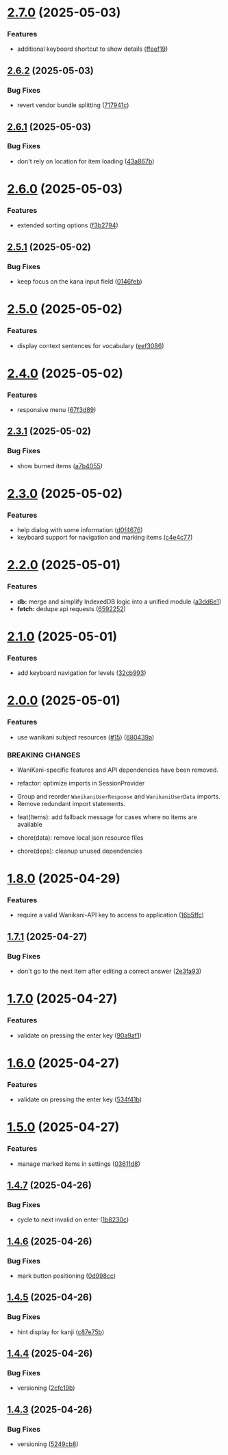 # [2.7.0](https://github.com/FrecksterGIT/bc-kanji-practice/compare/v2.6.2...v2.7.0) (2025-05-03)


### Features

* additional keyboard shortcut to show details ([ffeef19](https://github.com/FrecksterGIT/bc-kanji-practice/commit/ffeef19f9fda90dd2ad1b66b49e892bc761747d7))

## [2.6.2](https://github.com/FrecksterGIT/bc-kanji-practice/compare/v2.6.1...v2.6.2) (2025-05-03)


### Bug Fixes

* revert vendor bundle splitting ([717941c](https://github.com/FrecksterGIT/bc-kanji-practice/commit/717941cd8063e7708a8d0f0228c69b32544fa667))

## [2.6.1](https://github.com/FrecksterGIT/bc-kanji-practice/compare/v2.6.0...v2.6.1) (2025-05-03)


### Bug Fixes

* don't rely on location for item loading ([43a867b](https://github.com/FrecksterGIT/bc-kanji-practice/commit/43a867b6baeea7450cda47f63359746cd20a5d03))

# [2.6.0](https://github.com/FrecksterGIT/bc-kanji-practice/compare/v2.5.1...v2.6.0) (2025-05-03)


### Features

* extended sorting options ([f3b2794](https://github.com/FrecksterGIT/bc-kanji-practice/commit/f3b2794d25c786f0543a5663a81da26bc108458d))

## [2.5.1](https://github.com/FrecksterGIT/bc-kanji-practice/compare/v2.5.0...v2.5.1) (2025-05-02)


### Bug Fixes

* keep focus on the kana input field ([0146feb](https://github.com/FrecksterGIT/bc-kanji-practice/commit/0146feb50a9f7e52e580419f9a7747bc348eae28))

# [2.5.0](https://github.com/FrecksterGIT/bc-kanji-practice/compare/v2.4.0...v2.5.0) (2025-05-02)


### Features

* display context sentences for vocabulary ([eef3086](https://github.com/FrecksterGIT/bc-kanji-practice/commit/eef30867e617c8285eba2f556417edb721d88bee))

# [2.4.0](https://github.com/FrecksterGIT/bc-kanji-practice/compare/v2.3.1...v2.4.0) (2025-05-02)


### Features

* responsive menu ([67f3d89](https://github.com/FrecksterGIT/bc-kanji-practice/commit/67f3d896dbf9beeabd5156f592adcd7ecc823d00))

## [2.3.1](https://github.com/FrecksterGIT/bc-kanji-practice/compare/v2.3.0...v2.3.1) (2025-05-02)


### Bug Fixes

* show burned items ([a7b4055](https://github.com/FrecksterGIT/bc-kanji-practice/commit/a7b4055725d49a0d0c60ac903d4e3a8dd59b666c))

# [2.3.0](https://github.com/FrecksterGIT/bc-kanji-practice/compare/v2.2.0...v2.3.0) (2025-05-02)


### Features

* help dialog with some information ([d0f4676](https://github.com/FrecksterGIT/bc-kanji-practice/commit/d0f4676138e055a5adcff6e166e979ff6266fec1))
* keyboard support for navigation and marking items ([c4e4c77](https://github.com/FrecksterGIT/bc-kanji-practice/commit/c4e4c77193e74267617fde28acac91558e33f807))

# [2.2.0](https://github.com/FrecksterGIT/bc-kanji-practice/compare/v2.1.0...v2.2.0) (2025-05-01)


### Features

* **db:** merge and simplify IndexedDB logic into a unified module ([a3dd6e1](https://github.com/FrecksterGIT/bc-kanji-practice/commit/a3dd6e11d37f3692354d9c7fad6301c931e10687))
* **fetch:** dedupe api requests ([6592252](https://github.com/FrecksterGIT/bc-kanji-practice/commit/6592252d5ec9d73c55d41cb66ab08cfdcd58880f))

# [2.1.0](https://github.com/FrecksterGIT/bc-kanji-practice/compare/v2.0.0...v2.1.0) (2025-05-01)


### Features

* add keyboard navigation for levels ([32cb993](https://github.com/FrecksterGIT/bc-kanji-practice/commit/32cb9933cbebc9b72f2ecbf7ed14ac601db0d5d5))

# [2.0.0](https://github.com/FrecksterGIT/bc-kanji-practice/compare/v1.8.0...v2.0.0) (2025-05-01)


### Features

* use wanikani subject resources ([#15](https://github.com/FrecksterGIT/bc-kanji-practice/issues/15)) ([680439a](https://github.com/FrecksterGIT/bc-kanji-practice/commit/680439a710498c1c05ee198fe00eb438b50296d0))


### BREAKING CHANGES

* WaniKani-specific features and API dependencies have been removed.

* refactor: optimize imports in SessionProvider

- Group and reorder `WanikaniUserResponse` and `WanikaniUserData` imports.
- Remove redundant import statements.

* feat(Items): add fallback message for cases where no items are available

* chore(data): remove local json resource files

* chore(deps): cleanup unused dependencies

# [1.8.0](https://github.com/FrecksterGIT/bc-kanji-practice/compare/v1.7.1...v1.8.0) (2025-04-29)


### Features

* require a valid Wanikani-API key to access to application ([16b5ffc](https://github.com/FrecksterGIT/bc-kanji-practice/commit/16b5ffc572d6fe6941d425d1ebd4d4e5a6ce03e7))

## [1.7.1](https://github.com/FrecksterGIT/bc-kanji-practice/compare/v1.7.0...v1.7.1) (2025-04-27)


### Bug Fixes

* don't go to the next item after editing a correct answer ([2e3fa93](https://github.com/FrecksterGIT/bc-kanji-practice/commit/2e3fa93bb08b6de7268ae132a99de73bca173951))

# [1.7.0](https://github.com/FrecksterGIT/bc-kanji-practice/compare/v1.6.0...v1.7.0) (2025-04-27)


### Features

* validate on pressing the enter key ([90a9af1](https://github.com/FrecksterGIT/bc-kanji-practice/commit/90a9af18c6c2b89c828aed45ca5dc55e54fb5334))

# [1.6.0](https://github.com/FrecksterGIT/bc-kanji-practice/compare/v1.5.0...v1.6.0) (2025-04-27)


### Features

* validate on pressing the enter key ([534f41b](https://github.com/FrecksterGIT/bc-kanji-practice/commit/534f41b43c54e286dbc904aa6cab5e8023e1cfb6))

# [1.5.0](https://github.com/FrecksterGIT/bc-kanji-practice/compare/v1.4.7...v1.5.0) (2025-04-27)


### Features

* manage marked items in settings ([03611d8](https://github.com/FrecksterGIT/bc-kanji-practice/commit/03611d8c6322e90ca5d715969ace597691b804e8))

## [1.4.7](https://github.com/FrecksterGIT/bc-kanji-practice/compare/v1.4.6...v1.4.7) (2025-04-26)


### Bug Fixes

* cycle to next invalid on enter ([1b8230c](https://github.com/FrecksterGIT/bc-kanji-practice/commit/1b8230cce4f1ebef5072e63a6f0e9a27c25a4135))

## [1.4.6](https://github.com/FrecksterGIT/bc-kanji-practice/compare/v1.4.5...v1.4.6) (2025-04-26)


### Bug Fixes

* mark button positioning ([0d998cc](https://github.com/FrecksterGIT/bc-kanji-practice/commit/0d998cc6a31aa72d5b905a8605fc629964ce3dee))

## [1.4.5](https://github.com/FrecksterGIT/bc-kanji-practice/compare/v1.4.4...v1.4.5) (2025-04-26)


### Bug Fixes

* hint display for kanji ([c87e75b](https://github.com/FrecksterGIT/bc-kanji-practice/commit/c87e75bea1e07d732e37debe6a27034f9eec5baa))

## [1.4.4](https://github.com/FrecksterGIT/bc-kanji-practice/compare/v1.4.3...v1.4.4) (2025-04-26)


### Bug Fixes

* versioning ([2cfc19b](https://github.com/FrecksterGIT/bc-kanji-practice/commit/2cfc19b5939b6a88461993021af152bad9805c82))

## [1.4.3](https://github.com/FrecksterGIT/bc-kanji-practice/compare/v1.4.2...v1.4.3) (2025-04-26)

### Bug Fixes

- versioning ([5249cb8](https://github.com/FrecksterGIT/bc-kanji-practice/commit/5249cb85d8c56a48644a41aef1f5777f5caba27a))
